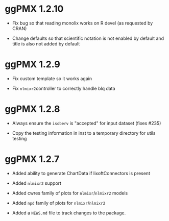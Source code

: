 # ggPMX 1.2.10

- Fix bug so that reading monolix works on R devel (as requested by CRAN)

- Change defaults so that scientific notation is not enabled by default
  and title is also not added by default

# ggPMX 1.2.9

* Fix custom template so it works again

* Fix `nlmixr2`controller to correctly handle blq data

# ggPMX 1.2.8

* Always ensure the `isoberv` is "accepted" for input dataset (fixes #235)

* Copy the testing information in inst to a temporary directory for utils testing

# ggPMX 1.2.7

* Added ability to generate ChartData if lixoftConnectors is present

* Added `nlmixr2` support

* Added cwres family of plots for `nlmixr`/`nlmixr2` models

* Added `npd` family of plots for `nlmixr`/`nlmixr2`

* Added a `NEWS.md` file to track changes to the package.
